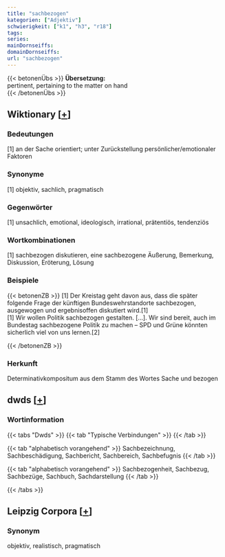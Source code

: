 ```yaml
---
title: "sachbezogen"
kategorien: ["Adjektiv"]
schwierigkeit: ["k1", "h3", "r18"]
tags:
series:
mainDornseiffs:
domainDornseiffs:
url: "sachbezogen"
---
```


{{< betonenÜbs >}}
**Übersetzung:**  
pertinent, pertaining to the matter on hand  
{{< /betonenÜbs >}}

## Wiktionary [[+](https://de.wiktionary.org/wiki/sachbezogen)]

### Bedeutungen
[1] an der Sache orientiert; unter Zurückstellung persönlicher/emotionaler Faktoren  

### Synonyme
[1] objektiv, sachlich, pragmatisch  

### Gegenwörter
[1] unsachlich, emotional, ideologisch, irrational, prätentiös, tendenziös  

### Wortkombinationen
[1] sachbezogen diskutieren, eine sachbezogene Äußerung, Bemerkung, Diskussion, Eröterung, Lösung  

### Beispiele
{{< betonenZB >}}
[1] Der Kreistag geht davon aus, dass die später folgende Frage der künftigen Bundeswehrstandorte sachbezogen, ausgewogen und ergebnisoffen diskutiert wird.[1]  
[1] Wir wollen Politik sachbezogen gestalten. […]. Wir sind bereit, auch im Bundestag sachbezogene Politik zu machen – SPD und Grüne könnten sicherlich viel von uns lernen.[2]  

{{< /betonenZB >}}
### Herkunft
Determinativkompositum aus dem Stamm des Wortes Sache und bezogen  



## dwds [[+](https://www.dwds.de/wb/sachbezogen)]

### Wortinformation
{{< tabs "Dwds" >}}
{{< tab "Typische Verbindungen" >}}
{{< /tab >}}

{{< tab "alphabetisch vorangehend" >}}
Sachbezeichnung, Sachbeschädigung, Sachbericht, Sachbereich, Sachbefugnis
{{< /tab >}}

{{< tab "alphabetisch vorangehend" >}}
Sachbezogenheit, Sachbezug, Sachbezüge, Sachbuch, Sachdarstellung
{{< /tab >}}

{{< /tabs >}}

## Leipzig Corpora [[+](https://corpora.uni-leipzig.de/en/res?word=sachbezogen&corpusId=deu_newscrawl-public_2018)]


### Synonym
objektiv, realistisch, pragmatisch

